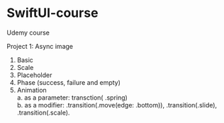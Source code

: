 # SwiftUI-course
Udemy course

Project 1: Async image
  1. Basic
  2. Scale
  3. Placeholder
  4. Phase (success, failure and empty)
  5. Animation  
    a. as a parameter: transction( .spring)  
    b. as a modifier: .transition(.move(edge: .bottom)), .transition(.slide), .transition(.scale). 
        
